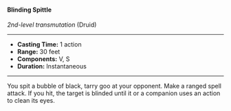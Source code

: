 #### Blinding Spittle
*2nd-level transmutation* (Druid)
___
- **Casting Time:** 1 action
- **Range:** 30 feet
- **Components:** V, S
- **Duration:** Instantaneous
---
You spit a bubble of black, tarry goo at your opponent. Make a ranged spell attack. If you hit, the target is blinded until it or a companion uses an action to clean its eyes.
